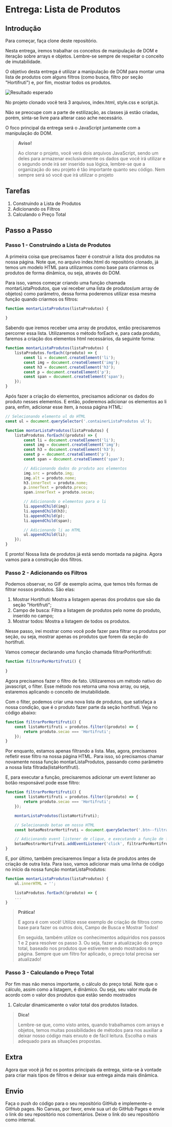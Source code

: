 # Entrega: Lista de Produtos

## Introdução

Para começar, faça clone deste repositório.

Nesta entrega, iremos trabalhar os conceitos de manipulação de DOM e iteração sobre arrays e objetos. Lembre-se sempre de respeitar o conceito de imutabilidade.

O objetivo desta entrega é utilizar a manipulação de DOM para montar uma lista de produtos com alguns filtros (como busca, filtro por seção "Hortifruti") e, por fim, mostrar todos os produtos.

![Resultado esperado](./src/img/lista-frutas.gif)

No projeto clonado você terá 3 arquivos, index.html, style.css e script.js.

Não se preocupe com a parte de estilização, as classes já estão criadas, porém, sinta-se livre para alterar caso ache necessário.

O foco principal da entrega será o JavaScript juntamente com a manipulação do DOM.

> **Aviso!**
> 
> Ao clonar o projeto, você verá dois arquivos JavaScript, sendo um deles para armazenar exclusivamente os dados que você irá utilizar e o segundo onde irá ser inserido sua lógica, lembre-se que a organização do seu projeto é tão importante quanto seu código. Nem sempre será só você que irá utilizar o projeto

## Tarefas

1. Construindo a Lista de Produtos
2. Adicionando os Filtros
3. Calculando o Preço Total

## Passo a Passo

### Passo 1 - Construindo a Lista de Produtos

A primeira coisa que precisamos fazer é construir a lista dos produtos na nossa página. Note que, no arquivo index.html do repositório clonado, já temos um modelo HTML para utilizarmos como base para criarmos os produtos de forma dinâmica, ou seja, através do DOM.

Para isso, vamos começar criando uma função chamada montarListaProdutos, que vai receber uma lista de produtos(um array de objetos) como parâmetro, dessa forma poderemos utilizar essa mesma função quando criarmos os filtros:

```js
function montarListaProdutos(listaProdutos) {
        
}
```

Sabendo que iremos receber uma array de produtos, então precisaremos percorrer essa lista. Utilizaremos o método forEach e, para cada produto, faremos a criação dos elementos html necessários, da seguinte forma:

```js
function montarListaProdutos(listaProdutos) {
    listaProdutos.forEach((produto) => {
        const li = document.createElement('li');
        const img = document.createElement('img');
        const h3 = document.createElement('h3');
        const p = document.createElement('p');
        const span = document.createElement('span');
    });
}
```

Após fazer a criação do elementos, precisamos adicionar os dados do produto nesses elementos. E então, poderemos adicionar os elementos ao li para, enfim, adicionar esse item, à nossa página HTML:

```js
// Selecionando elemento ul do HTML
const ul = document.querySelector('.containerListaProdutos ul');

function montarListaProdutos(listaProdutos) {
    listaProdutos.forEach((produto) => {
        const li = document.createElement('li');
        const img = document.createElement('img');
        const h3 = document.createElement('h3');
        const p = document.createElement('p');
        const span = document.createElement('span');

        // Adicionando dados do produto aos elementos
        img.src = produto.img;
        img.alt = produto.nome;
        h3.innerText = produto.nome;
        p.innerText = produto.preco;
        span.innerText = produto.secao;

        // Adicionando o elementos para o li
        li.appendChild(img);
        li.appendChild(h3);
        li.appendChild(p);
        li.appendChild(span);

        // Adicionando li ao HTML
        ul.appendChild(li);
    });
}
```

E pronto! Nossa lista de produtos já está sendo montada na página. Agora vamos para a construção dos filtros.

### Passo 2 - Adicionando os Filtros

Podemos observar, no GIF de exemplo acima, que temos três formas de filtrar nossos produtos. São elas:

1. Mostrar Hortifruti: Mostra a listagem apenas dos produtos que são da seção "Hortifruti";
2. Campo de busca: Filtra a listagem de produtos pelo nome do produto, inserido no campo;
3. Mostrar todos: Mostra a listagem de todos os produtos.

Nesse passo, irei mostrar como você pode fazer para filtrar os produtos por seção, ou seja, mostrar apenas os produtos que forem da seção do hortifruti.

Vamos começar declarando uma função chamada filtrarPorHortifruti:

```js
function filtrarPorHortifruti() {
            
}
```

Agora precisamos fazer o filtro de fato. Utilizaremos um método nativo do javascript, o filter. Esse método nos retorna uma nova array, ou seja, estaremos aplicando o conceito de imutabilidade.

Com o filter, podemos criar uma nova lista de produtos, que satisfaça a nossa condição, que é o produto fazer parte da seção hortifruti. Veja no código abaixo:

```js
function filtrarPorHortifruti() {
    const listaHortifruti = produtos.filter((produto) => {
        return produto.secao === 'Hortifruti';
    });
}
```

Por enquanto, estamos apenas filtrando a lista. Mas, agora, precisamos refletir esse filtro na nossa página HTML. Para isso, só precisamos chamar novamente nossa função montarListaProdutos, passando como parâmetro a nossa lista filtrada(listaHortifruti).

E, para executar a função, precisaremos adicionar um event listener ao botão responsável pode esse filtro:

```js
function filtrarPorHortifruti() {
    const listaHortifruti = produtos.filter((produto) => {
        return produto.secao === 'Hortifruti';
    });

    montarListaProdutos(listaHortifruti);

    // Selecionando botao em nosso HTML
    const botaoMostrarHortifruti = document.querySelector('.btn--filtrarHortifruti');

    // Adicionando event listener de clique, e executando a função de filtro
    botaoMostrarHortifruti.addEventListener('click', filtrarPorHortifruti);
}
```

E, por último, também precisaremos limpar a lista de produtos antes de criação de outra lista. Para isso, vamos adicionar mais uma linha de código no início da nossa função montarListaProdutos:

```js
function montarListaProdutos(listaProdutos) {
    ul.innerHTML = '';

    listaProdutos.forEach((produto) => {
    ...
}
```

> **Prática!**
> 
> E agora é com você! Utilize esse exemplo de criação de filtros como base para fazer os outros dois, Campo de Busca e Mostrar Todos!
> 
> Em seguida, também utilize os conhecimentos adquiridos nos passos 1 e 2 para resolver os passo 3. Ou seja, fazer a atualização do preço total, baseado nos produtos que estiverem sendo mostrados na página. Sempre que um filtro for aplicado, o preço total precisa ser atualizado!

### Passo 3 - Calculando o Preço Total

Por fim mas não menos importante, o cálculo do preço total. Note que o cálculo, assim como a listagem, é dinâmico. Ou seja, seu valor muda de acordo com o valor dos produtos que estão sendo mostrados

1. Calcular dinamicamente o valor total dos produtos listados.

> **Dica!**
> 
> Lembre-se que, como visto antes, quando trabalhamos com arrays e objetos, temos muitas possibilidades de métodos para nos auxiliar a deixar nosso código mais enxuto e de fácil leitura. Escolha o mais adequado para as situações propostas.

## Extra

Agora que você já fez os pontos principais da entrega, sinta-se à vontade para criar mais tipos de filtros e deixar sua entrega ainda mais dinâmica.

## Envio

Faça o push do código para o seu repositório GitHub e implemente-o GitHub pages. No Canvas, por favor, envie sua url do GitHub Pages e envie o link do seu repositório nos comentários. Deixe o link do seu repositório como internal.
